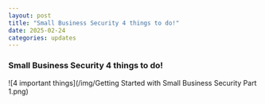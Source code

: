 ```yaml
---
layout: post
title: "Small Business Security 4 things to do!"
date: 2025-02-24
categories: updates
---
```


### Small Business Security 4 things to do! ###
![4 important things](/img/Getting Started with Small Business Security Part 1.png)